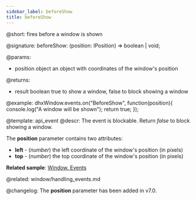 ```yaml
---
sidebar_label: beforeShow
title: beforeShow
---          
```


@short: fires before a window is shown

@signature: beforeShow: (position: IPosition) => boolean | void;

@params:
- position  object      an object with coordinates of the window's position

@returns:
- result		boolean			true to show a window, false to block showing a window

@example:
dhxWindow.events.on("BeforeShow", function(position){
    console.log("A window will be shown");
    return true;
});


@template: api_event
@descr:
The event is blockable. Return *false* to block showing a window.


The **position** parameter contains two attributes:

- **left** - (*number*)	the left coordinate of the window's position (in pixels)
- **top** - (*number*)	the top coordinate of the window's position (in pixels)

**Related sample**: [Window. Events](https://snippet.dhtmlx.com/jfu4upwd)

@related: window/handling_events.md

@changelog: 
The **position** parameter has been added in v7.0.